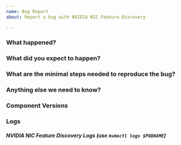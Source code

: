 ```yaml
---
name: Bug Report
about: Report a bug with NVIDIA NIC Feature Discovery

---
```

<!-- Please use this template while reporting a bug and provide as much relevant info as possible. Doing so give us the best chance to find a prompt resolution to your issue -->

### What happened?

### What did you expect to happen?

### What are the minimal steps needed to reproduce the bug?

### Anything else we need to know?

### Component Versions

### Logs
##### NVIDIA NIC Feature Discovery Logs (use `kubectl logs $PODNAME`)
